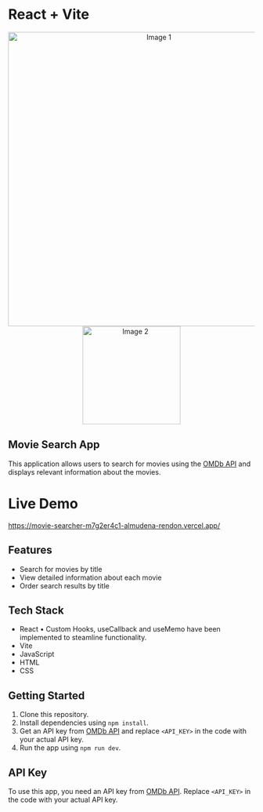 # React + Vite

<div align="center">
  <img src="https://github.com/Almudena-Rendon/movie-searcher/assets/126793941/2fa34cbe-6c57-45ca-95b4-6cb648790b92" alt="Image 1" width="600"/>
  <img src="https://github.com/Almudena-Rendon/movie-searcher/assets/126793941/1bf6932c-233e-4076-9237-8060d99c7b58" alt="Image 2" width="200"/>
</div>

## Movie Search App

This application allows users to search for movies using the [OMDb API](https://www.omdbapi.com) and displays relevant information about the movies.

# Live Demo

https://movie-searcher-m7g2er4c1-almudena-rendon.vercel.app/

## Features

- Search for movies by title
- View detailed information about each movie
- Order search results by title

## Tech Stack

- React
   • Custom Hooks, useCallback and useMemo have been implemented to steamline functionality.
- Vite
- JavaScript
- HTML
- CSS

## Getting Started

1. Clone this repository.
2. Install dependencies using `npm install`.
3. Get an API key from [OMDb API](https://www.omdbapi.com) and replace `<API_KEY>` in the code with your actual API key.
4. Run the app using `npm run dev`.


## API Key

To use this app, you need an API key from [OMDb API](https://www.omdbapi.com). Replace `<API_KEY>` in the code with your actual API key.

